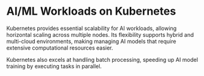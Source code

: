 # AI/ML Workloads on Kubernetes 

Kubernetes provides essential scalability for AI workloads, allowing horizontal scaling across multiple nodes. Its flexibility supports hybrid and multi-cloud environments, making managing AI models that require extensive computational resources easier. 

Kubernetes also excels at handling batch processing, speeding up AI model training by executing tasks in parallel.